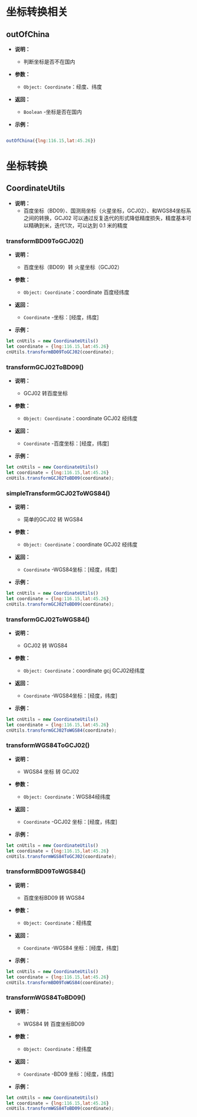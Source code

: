 # 坐标转换相关

## outOfChina

- **说明：**
  - 判断坐标是否不在国内
- **参数：**
  - `Object: Coordinate`：经度、纬度 
- **返回：** 
  - `Boolean` -坐标是否在国内

- **示例：**

```js

outOfChina({lng:116.15,lat:45.26})
```
# 坐标转换

## CoordinateUtils

- **说明：**
  - 百度坐标（BD09）、国测局坐标（火星坐标，GCJ02）、和WGS84坐标系之间的转换，GCJ02 可以通过反复迭代的形式降低精度损失，精度基本可以精确到米，迭代1次，可以达到 0.1  米的精度

### transformBD09ToGCJ02()
- **说明：**
  - 百度坐标（BD09）转 火星坐标（GCJ02）
- **参数：**
  - `Object: Coordinate`：coordinate 百度经纬度
- **返回：** 
  - `Coordinate` -坐标：[经度，纬度]

- **示例：**

```js
let cnUtils = new CoordinateUtils()
let coordinate = {lng:116.15,lat:45.26}
cnUtils.transformBD09ToGCJ02(coordinate);
```

### transformGCJ02ToBD09()
- **说明：**
  - GCJ02 转百度坐标
- **参数：**
  - `Object: Coordinate`：coordinate GCJ02 经纬度
- **返回：** 
  - `Coordinate` -百度坐标：[经度，纬度]

- **示例：**

```js
let cnUtils = new CoordinateUtils()
let coordinate = {lng:116.15,lat:45.26}
cnUtils.transformGCJ02ToBD09(coordinate);
```

### simpleTransformGCJ02ToWGS84()
- **说明：**
  - 简单的GCJ02 转 WGS84
- **参数：**
  - `Object: Coordinate`：coordinate GCJ02 经纬度
- **返回：** 
  - `Coordinate` -WGS84坐标：[经度，纬度]

- **示例：**

```js
let cnUtils = new CoordinateUtils()
let coordinate = {lng:116.15,lat:45.26}
cnUtils.transformGCJ02ToBD09(coordinate);
```

### transformGCJ02ToWGS84()
- **说明：**
  - GCJ02 转 WGS84
- **参数：**
  - `Object: Coordinate`：coordinate gcj GCJ02经纬度
- **返回：** 
  - `Coordinate` -WGS84坐标：[经度，纬度]

- **示例：**

```js
let cnUtils = new CoordinateUtils()
let coordinate = {lng:116.15,lat:45.26}
cnUtils.transformGCJ02ToWGS84(coordinate);
```

### transformWGS84ToGCJ02()
- **说明：**
  - WGS84 坐标 转 GCJ02
- **参数：**
  - `Object: Coordinate`：WGS84经纬度
- **返回：** 
  - `Coordinate` -GCJ02 坐标：[经度，纬度]

- **示例：**

```js
let cnUtils = new CoordinateUtils()
let coordinate = {lng:116.15,lat:45.26}
cnUtils.transformWGS84ToGCJ02(coordinate);
```

### transformBD09ToWGS84()
- **说明：**
  - 百度坐标BD09 转 WGS84
- **参数：**
  - `Object: Coordinate`：经纬度
- **返回：** 
  - `Coordinate` -WGS84 坐标：[经度，纬度]

- **示例：**

```js
let cnUtils = new CoordinateUtils()
let coordinate = {lng:116.15,lat:45.26}
cnUtils.transformBD09ToWGS84(coordinate);
```

### transformWGS84ToBD09()
- **说明：**
  - WGS84 转 百度坐标BD09
- **参数：**
  - `Object: Coordinate`：经纬度
- **返回：** 
  - `Coordinate` -BD09 坐标：[经度，纬度]

- **示例：**

```js
let cnUtils = new CoordinateUtils()
let coordinate = {lng:116.15,lat:45.26}
cnUtils.transformWGS84ToBD09(coordinate);
```